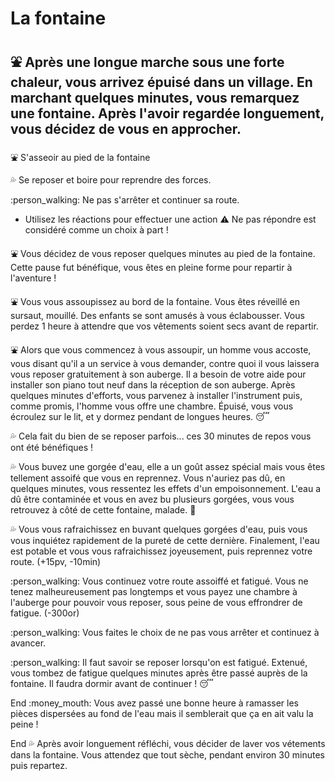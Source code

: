 # La fontaine
## :fountain: Après une longue marche sous une forte chaleur, vous arrivez épuisé dans un village. En marchant quelques minutes, vous remarquez une fontaine. Après l'avoir regardée longuement, vous décidez de vous en approcher.

:fountain: S'asseoir au pied de la fontaine

:sweat_drops: Se reposer et boire pour reprendre des forces.

:person_walking: Ne pas s'arrêter et continuer sa route.

- Utilisez les réactions pour effectuer une action :warning: Ne pas répondre est considéré comme un choix à part !

:fountain: Vous décidez de vous reposer quelques minutes au pied de la fontaine. Cette pause fut bénéfique, vous êtes en pleine forme pour repartir à l'aventure !

:fountain: Vous vous assoupissez au bord de la fontaine. Vous êtes réveillé en sursaut, mouillé. Des enfants se sont amusés à vous éclabousser. Vous perdez 1 heure à attendre que vos vêtements soient secs avant de repartir.

:fountain: Alors que vous commencez à vous assoupir, un homme vous accoste, vous disant qu'il a un service à vous demander, contre quoi il vous laissera vous reposer gratuitement à son auberge. Il a besoin de votre aide pour installer son piano tout neuf dans la réception de son auberge. Après quelques minutes d'efforts, vous parvenez à installer l'instrument puis, comme promis, l'homme vous offre une chambre. Épuisé, vous vous écroulez sur le lit, et y dormez pendant de longues heures. :sleeping: 

:sweat_drops: Cela fait du bien de se reposer parfois... ces 30 minutes de repos vous ont été bénéfiques !

:sweat_drops: Vous buvez une gorgée d'eau, elle a un goût assez spécial mais vous êtes tellement assoifé que vous en reprennez. Vous n'auriez pas dû, en quelques minutes, vous ressentez les effets d'un empoisonnement. L'eau a dû être contaminée et vous en avez bu plusieurs gorgées, vous vous retrouvez à côté de cette fontaine, malade. :nauseated_face:

:sweat_drops: Vous vous rafraichissez en buvant quelques gorgées d'eau, puis vous vous inquiétez rapidement de la pureté de cette dernière. Finalement, l'eau est potable et vous vous rafraichissez joyeusement, puis reprennez votre route. (+15pv, -10min)

:person_walking: Vous continuez votre route assoiffé et fatigué. Vous ne tenez malheureusement pas longtemps et vous payez une chambre à l'auberge pour pouvoir vous reposer, sous peine de vous effrondrer de fatigue. (-300or)

:person_walking: Vous faites le choix de ne pas vous arrêter et continuez à avancer.

:person_walking: Il faut savoir se reposer lorsqu'on est fatigué. Extenué, vous tombez de fatigue quelques minutes après être passé auprès de la fontaine. Il faudra dormir avant de continuer ! :sleeping:

End :money_mouth:  Vous avez passé une bonne heure à ramasser les pièces dispersées au fond de l'eau mais il semblerait que ça en ait valu la peine !

End :sweat_drops: Après avoir longuement réfléchi, vous décider de laver vos vétements dans la fontaine. Vous attendez que tout sèche, pendant environ 30 minutes puis repartez.
